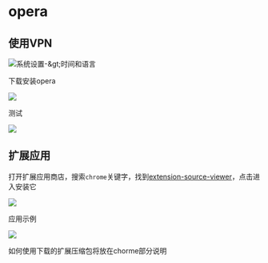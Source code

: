 # opera

## 使用VPN

![&#x7CFB;&#x7EDF;&#x8BBE;&#x7F6E;-&amp;gt;&#x65F6;&#x95F4;&#x548C;&#x8BED;&#x8A00;](https://raw.githubusercontent.com/loremwalker/fq-book/master/.gitbook/assets/2018-04-28_204541.png)

下载安装opera

![](https://raw.githubusercontent.com/loremwalker/fq-book/master/.gitbook/assets/2018-04-28_205527.png)

测试

![](https://raw.githubusercontent.com/loremwalker/fq-book/master/.gitbook/assets/2018-04-28_210138.png)


## 扩展应用

打开扩展应用商店，搜索`chrome`关键字，找到[extension-source-viewer](https://addons.opera.com/zh-cn/extensions/details/extension-source-viewer/)，点击进入安装它

![](https://raw.githubusercontent.com/loremwalker/fq-book/master/.gitbook/assets/2018-05-01_160149.png)

应用示例

![](https://raw.githubusercontent.com/loremwalker/fq-book/master/.gitbook/assets/2018-05-01_160509.png)

如何使用下载的扩展压缩包将放在chorme部分说明

